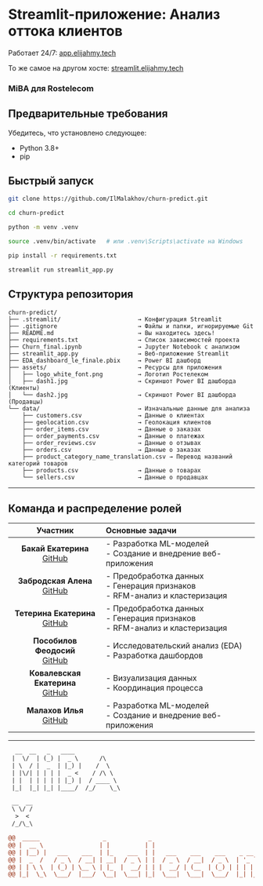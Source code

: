 # Streamlit-приложение: Анализ оттока клиентов
Работает 24/7: [app.elijahmy.tech](https://app.elijahmy.tech)

То же самое на другом хосте: [streamlit.elijahmy.tech](https://streamlit.elijahmy.tech)

### MiBA для Rostelecom

## Предварительные требования

Убедитесь, что установлено следующее:

- Python 3.8+
- pip

## Быстрый запуск

```bash
git clone https://github.com/IlMalakhov/churn-predict.git

cd churn-predict

python -m venv .venv

source .venv/bin/activate   # или .venv\Scripts\activate на Windows

pip install -r requirements.txt

streamlit run streamlit_app.py
```

## Структура репозитория
```plaintext
churn-predict/
├── .streamlit/                      → Конфигурация Streamlit
├── .gitignore                       → Файлы и папки, игнорируемые Git
├── README.md                        → Вы находитесь здесь!
├── requirements.txt                 → Список зависимостей проекта
├── Churn_final.ipynb                → Jupyter Notebook с анализом
├── streamlit_app.py                 → Веб‑приложение Streamlit
├── EDA_dashboard_le_finale.pbix     → Power BI дашборд
├── assets/                          → Ресурсы для приложения
│   ├── logo_white_font.png          → Логотип Ростелеком
│   ├── dash1.jpg                    → Скриншот Power BI дашборда (Клиенты)
│   └── dash2.jpg                    → Скриншот Power BI дашборда (Продавцы)
└── data/                            → Изначальные данные для анализа
    ├── customers.csv                → Данные о клиентах
    ├── geolocation.csv              → Геолокация клиентов
    ├── order_items.csv              → Данные о заказах
    ├── order_payments.csv           → Данные о платежах
    ├── order_reviews.csv            → Данные о отзывах
    ├── orders.csv                   → Данные о заказах
    ├── product_category_name_translation.csv → Перевод названий категорий товаров
    ├── products.csv                 → Данные о товарах
    └── sellers.csv                  → Данные о продавцах
```
---
## Команда и распределение ролей

<div>

| Участник | Основные задачи |
|:--------:|:---------------|
| **Бакaй Екатерина**<br>[GitHub](https://github.com/poopseecheque) | - Разработка ML-моделей<br>- Создание и внедрение веб-приложения |
| **Забродская Алена**<br>[GitHub](https://github.com/AlZa01) | - Предобработка данных<br>- Генерация признаков<br>- RFM-анализ и кластеризация |
| **Тетерина Екатерина**<br>[GitHub](https://github.com/KTeterina) | - Предобработка данных<br>- Генерация признаков<br>- RFM-анализ и кластеризация |
| **Пособилов Феодосий**<br>[GitHub](https://github.com/Posobiloff) | - Исследовательский анализ (EDA)<br>- Разработка дашбордов |
| **Ковалевская Екатерина**<br>[GitHub](https://github.com/KathrineKov) | - Визуализация данных<br>- Координация процесса |
| **Малахов Илья**<br>[GitHub](https://github.com/IlMalakhov) | - Разработка ML-моделей<br>- Создание и внедрение веб-приложения |

</div>

---
```diff
  __  __   _   ____             
 |  \/  | (_) |  _ \      /\    
 | \  / |  _  | |_) |    /  \   
 | |\/| | | | |  _ <    / /\ \  
 | |  | | | | | |_) |  / ____ \ 
 |_|  |_| |_| |____/  /_/    \_\

 __  __
 \ \/ /
  >  < 
 /_/\_\

@@  _____                  _            _                                    @@
@@ |  __ \                | |          | |                                   @@
@@ | |__) |   ___    ___  | |_    ___  | |   ___    ___    ___    _ __ ___   @@
@@ |  _  /   / _ \  / __| | __|  / _ \ | |  / _ \  / __|  / _ \  | '_ ` _ \  @@
@@ | | \ \  | (_) | \__ \ | |_  |  __/ | | |  __/ | (__  | (_) | | | | | | | @@
@@ |_|  \_\  \___/  |___/  \__|  \___| |_|  \___|  \___|  \___/  |_| |_| |_| @@

```
                                                                          

       

                                

                         

                                                                                                
                                                                                                


